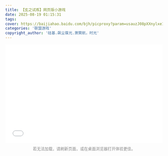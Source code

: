 ```yaml
---
title: 【玄之试炼】网页版小游戏
date: 2025-08-19 01:15:31
tags:
cover: https://baijiahao.baidu.com/bjh/picproxy?param=usauzJ08pXXnylxe15KsoSZ7+SUP0MgEgHWdPjXl8KbBJ+3mYjYHVnsX6DFymw8vskcCmeOcrv2zKE0dWLo3d5HV/cy3hAjimNLimcml/KEE0ig2D6rfJezYhWt3s6wDSHu4ZcBrh2hs5iXlbDLODLfv8I856+Ap
categories: '联盟游戏'
copyright_author: '硅基.飙尘葆光.萧贊航，时光'
---
```


<div class="game-container" style="width:100%;max-width:960px;margin:0 auto;">
  <div style="position:relative;width:100%;padding-top:62.5%;background:#000;">
    <iframe
      src="/H5Games/XuanXueTestH5/index.html"
      style="position:absolute;top:0;left:0;width:100%;height:100%;border:0;"
      loading="lazy"
      allow="fullscreen; gamepad; xr-spatial-tracking">
    </iframe>
  </div>
  <p style="text-align:center;color:#888;font-size:0.9em;margin-top:8px;">若无法加载，请刷新页面，或在桌面浏览器打开体验更佳。</p>
</div>
